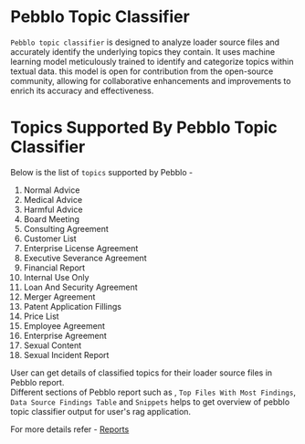 # Pebblo Topic Classifier

`Pebblo topic classifier` is designed to analyze loader source files and accurately identify the underlying
topics they contain. It uses machine learning model meticulously trained to identify and categorize topics within textual data. this model is open for contribution from the open-source community, allowing for collaborative enhancements
and improvements to enrich its accuracy and effectiveness.

# Topics Supported By Pebblo Topic Classifier

Below is the list of `topics` supported by Pebblo -

1. Normal Advice
2. Medical Advice
3. Harmful Advice
4. Board Meeting
5. Consulting Agreement
6. Customer List
7. Enterprise License Agreement
8. Executive Severance Agreement
9. Financial Report
10. Internal Use Only
11. Loan And Security Agreement
12. Merger Agreement
13. Patent Application Fillings
14. Price List
15. Employee Agreement
16. Enterprise Agreement
17. Sexual Content
18. Sexual Incident Report

User can get details of classified topics for their loader source files in Pebblo report.  
Different sections of Pebblo report such as , `Top Files With Most Findings`, `Data Source Findings Table` and `Snippets` helps to get overview of pebblo topic classifier output for user's rag application.

For more details refer - [Reports](reports.md)
